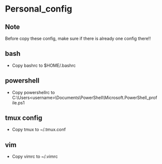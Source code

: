 # Personal_config

## Note
Before copy these config, make sure if there is already one config there!!
## bash
* Copy bashrc to $HOME/.bashrc
## powershell
* Copy powershellrc to C:\Users\<username>\Documents\PowerShell\Microsoft.PowerShell_profile.ps1
## tmux config
* Copy tmux to ~/.tmux.conf
## vim
* Copy vimrc to ~/.vimrc
